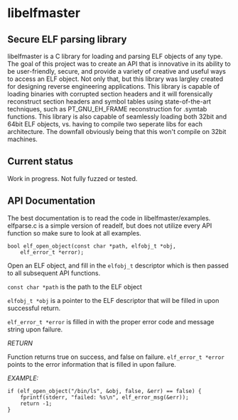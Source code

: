 # libelfmaster

## Secure ELF parsing library

libelfmaster is a C library for loading and parsing ELF objects
of any type. The goal of this project was to create an API that
is innovative in its ability to be user-friendly, secure, and
provide a variety of creative and useful ways to access an ELF
object. Not only that, but this library was largley created for
designing reverse engineering applications. This library is capable
of loading binaries with corrupted section headers and it will forensically
reconstruct section headers and symbol tables using state-of-the-art
techniques, such as PT_GNU_EH_FRAME reconstruction for .symtab functions.
This library is also capable of seamlessly loading both 32bit and 64bit
ELF objects, vs. having to compile  two seperate libs for each
architecture. The downfall obviously being that this won't compile on
32bit machines.

## Current status

Work in progress. Not fully fuzzed or tested.

## API Documentation

The best documentation is to read the code in libelfmaster/examples.
elfparse.c is a simple version of readelf, but does not utilize every
API function so make sure to look at all examples.

```
bool elf_open_object(const char *path, elfobj_t *obj,
    elf_error_t *error);
```

Open an ELF object, and fill in the `elfobj_t` descriptor which is
then passed to all subsequent API functions.

`const char *path` is the path to the ELF object

`elfobj_t *obj` is a pointer to the ELF descriptor that will be filled in upon successful
return.

`elf_error_t *error` is filled in with the proper error code and message string upon failure.

*RETURN*

Function returns true on success, and false on failure. `elf_error_t *error` points to the error
information that is filled in upon failure.

*EXAMPLE:*

```
if (elf_open_object("/bin/ls", &obj, false, &err) == false) {
	fprintf(stderr, "failed: %s\n", elf_error_msg(&err));
	return -1;
}
```

